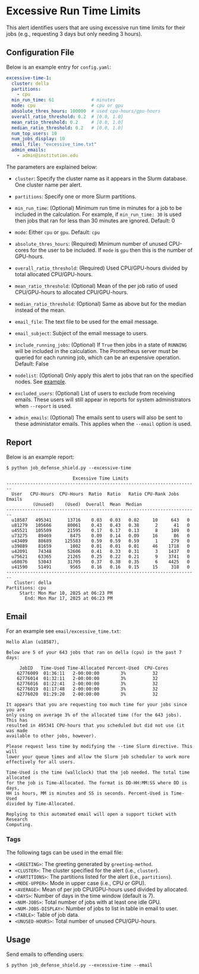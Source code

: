 # Excessive Run Time Limits

This alert identifies users that are using excessive run time limits for their jobs (e.g., requesting 3 days but only needing 3 hours).

## Configuration File

Below is an example entry for `config.yaml`:

```yaml
excessive-time-1:
  cluster: della
  partitions:
    - cpu
  min_run_time: 61              # minutes
  mode: cpu                     # cpu or gpu
  absolute_thres_hours: 100000  # used cpu-hours/gpu-hours
  overall_ratio_threshold: 0.2  # [0.0, 1.0]
  mean_ratio_threshold: 0.2     # [0.0, 1.0]
  median_ratio_threshold: 0.2   # [0.0, 1.0]
  num_top_users: 10
  num_jobs_display: 10
  email_file: "excessive_time.txt"
  admin_emails:
    - admin@institution.edu
```

The parameters are explained below:

- `cluster`: Specify the cluster name as it appears in the Slurm database. One cluster name
per alert.

- `partitions`: Specify one or more Slurm partitions.

- `min_run_time`: (Optional) Minimum run time in minutes for a job to be included in the calculation. For example, if `min_run_time: 30` is used then jobs that ran for less than 30 minutes are ignored. Default: 0

- `mode`: Either `cpu` or `gpu`. Default: `cpu`

- `absolute_thres_hours`: (Required) Minimum number of unused CPU-cores for the user to be included. If `mode` is `gpu` then this is the number of GPU-hours.

- `overall_ratio_threshold`: (Required) Used CPU/GPU-hours divided by total allocated CPU/GPU-hours.

- `mean_ratio_threshold`: (Optional) Mean of the per job ratio of used CPU/GPU-hours to allocated CPU/GPU-hours.

- `median_ratio_threshold`: (Optional) Same as above but for the median instead of the mean.

- `email_file`: The text file to be used for the email message.

- `email_subject`: Subject of the email message to users.

- `include_running_jobs`: (Optional) If `True` then jobs in a state of `RUNNING` will be included in the calculation. The Prometheus server must be queried for each running job, which can be an expensive operation. Default: False

- `nodelist`: (Optional) Only apply this alert to jobs that ran on the specified nodes. See [example](../nodelist.md).

- `excluded_users`: (Optional) List of users to exclude from receiving emails. These users will still appear
in reports for system administrators when `--report` is used.

- `admin_emails`: (Optional) The emails sent to users will also be sent to these administator emails. This applies
when the `--email` option is used.

## Report

Below is an example report:

```
$ python job_defense_shield.py --excessive-time

                         Excessive Time Limits                          
------------------------------------------------------------------------
  User   CPU-Hours  CPU-Hours  Ratio  Ratio   Ratio CPU-Rank Jobs Emails
          (Unused)    (Used)  Overall  Mean  Median
------------------------------------------------------------------------
  u18587   495341      13716    0.03   0.03   0.02     10     643   0
  u81279   105666      80061    0.43   0.43   0.38      2      41   0
  u45521   105509      21595    0.17   0.17   0.13      8     109   0
  u73275    89469       8475    0.09   0.14   0.09     16      86   0
  u43409    88689     125583    0.59   0.59   0.59      1     279   0
  u39889    81659       1002    0.01   0.01   0.01     46    1718   0
  u42091    74348      52606    0.41   0.33   0.31      3    1437   0
  u75621    63365      21265    0.25   0.22   0.21      9    3741   0
  u60876    53043      31705    0.37   0.38   0.35      6    4425   0
  u41590    51491       9565    0.16   0.16   0.15     15     318   0
------------------------------------------------------------------------
   Cluster: della
Partitions: cpu
     Start: Mon Mar 10, 2025 at 06:23 PM
       End: Mon Mar 17, 2025 at 06:23 PM

```

## Email

For an example see `email/excessive_time.txt`:

```
Hello Alan (u18587),

Below are 5 of your 643 jobs that ran on della (cpu) in the past 7 days:

     JobID   Time-Used Time-Allocated Percent-Used  CPU-Cores
    62776009  01:36:11   2-00:00:00        3%          32    
    62776014  01:32:11   2-00:00:00        3%          32    
    62776016  01:22:41   2-00:00:00        3%          32    
    62776019  01:17:48   2-00:00:00        3%          32    
    62776020  01:29:20   2-00:00:00        3%          32    

It appears that you are requesting too much time for your jobs since you are
only using on average 3% of the allocated time (for the 643 jobs). This has
resulted in 495341 CPU-hours that you scheduled but did not use (it was made
available to other jobs, however).

Please request less time by modifying the --time Slurm directive. This will
lower your queue times and allow the Slurm job scheduler to work more
effectively for all users.

Time-Used is the time (wallclock) that the job needed. The total time allocated
for the job is Time-Allocated. The format is DD-HH:MM:SS where DD is days,
HH is hours, MM is minutes and SS is seconds. Percent-Used is Time-Used
divided by Time-Allocated.

Replying to this automated email will open a support ticket with Research
Computing.
```

### Tags

The following tags can be used in the email file:

- `<GREETING>`: The greeting generated by `greeting-method`.
- `<CLUSTER>`: The cluster specified for the alert (i.e., `cluster`).
- `<PARTITIONS>`: The partitions listed for the alert (i.e., `partitions`).
- `<MODE-UPPER>`: Mode in upper case (i.e., CPU or GPU).
- `<AVERAGE>`: Mean of per job CPU/GPU-hours used divided by allocated.
- `<DAYS>`: Number of days in the time window (default is 7).
- `<NUM-JOBS>`: Total number of jobs with at least one idle GPU.
- `<NUM-JOBS-DISPLAY>`: Number of jobs to list in table in email to user.
- `<TABLE>`: Table of job data.
- `<UNUSED-HOURS>`: Total number of unused CPU/GPU-hours.

## Usage

Send emails to offending users:

```
$ python job_defense_shield.py --excessive-time --email
```

